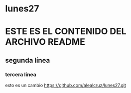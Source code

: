 # lunes27

# ESTE ES EL CONTENIDO DEL ARCHIVO README
## segunda línea
### tercera línea

esto es un cambio
https://github.com/alealcruz/lunes27.git
